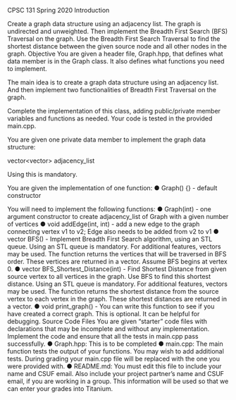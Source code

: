 CPSC 131 Spring 2020
Introduction

Create a graph data structure using an adjacency list. The graph is undirected and unweighted. Then implement the Breadth First Search (BFS) Traversal on the graph. Use the Breadth First Search Traversal to find the shortest distance between the given source node and all other nodes in the graph.
Objective
You are given a header file, Graph.hpp, that defines what data member is in the Graph class. It also defines what functions you need to implement.

The main idea is to create a graph data structure using an adjacency list. And then implement two functionalities of Breadth First Traversal on the graph. 

Complete the implementation of this class, adding public/private member variables and functions as needed. Your code is tested in the provided main.cpp.

You are given one private data member to implement the graph data structure:

vector<vector<int>> adjacency_list

Using this is mandatory.

You are given the implementation of one function:
●	Graph() {} - default constructor

You will need to implement the following functions:
●	Graph(int) - one argument constructor to create adjacency_list of Graph with a given number of vertices
●	void addEdge(int, int) - add a new edge to the graph connecting vertex v1 to v2; Edge also needs to be added from v2 to v1
●	vector<int> BFS() - Implement Breadth First Search algorithm, using an STL queue. Using an STL queue is mandatory. For additional features, vectors may be used. The function returns the vertices that will be traversed in BFS order. These vertices are returned in a vector. Assume BFS begins at vertex 0.
●	vector<int> BFS_Shortest_Distance(int) - Find Shortest Distance from given source vertex to all vertices in the graph. Use BFS to find this shortest distance. Using an STL queue is mandatory. For additional features, vectors may be used. The function returns the shortest distance from the source vertex to each vertex in the graph. These shortest distances are returned in a vector.
●	void print_graph() - You can write this function to see if you have created a correct graph. This is optional. It can be helpful for debugging.
Source Code Files
You are given “starter” code files with declarations that may be incomplete and without any implementation. Implement the code and ensure that all the tests in main.cpp pass successfully.
●	Graph.hpp: This is to be completed
●	main.cpp: The main function tests the output of your functions. You may wish to add additional tests. During grading your main.cpp file will be replaced with the one you were provided with.
●	README.md: You must edit this file to include your name and CSUF email. Also include your project partner’s name and CSUF email, if you are working in a group. This information will be used so that we can enter your grades into Titanium.
